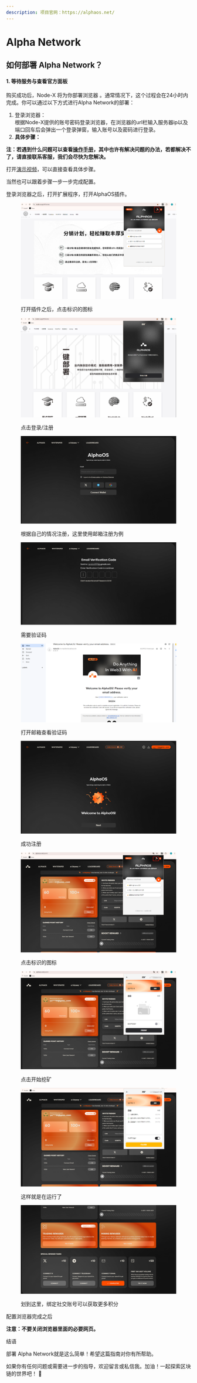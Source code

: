 ```yaml
---
description: 项目官网：https://alphaos.net/
---
```


# Alpha Network

## 如何部署  Alpha Network？

#### 1. 等待服务与查看官方面板

购买成功后，Node-X 将为你部署浏览器 。通常情况下，这个过程会在24小时内完成。你可以通过以下方式进行Alpha Network的部署：

1. 登录浏览器： \
   根据Node-X提供的账号密码登录浏览器，在浏览器的url栏输入服务器ip以及端口回车后会弹出一个登录弹窗，输入账号以及密码进行登录。
2. **具体步骤：**

**注：若遇到什么问题可以查看**[**操作手册**](https://docs.node-x.xyz/chan-pin-shou-ce/yi-jian-bu-shu/depin-gua-ji-zhuan-yong-liu-lan-qi/depin-liu-lan-qi-cao-zuo-shou-ce)**，其中也许有解决问题的办法，若都解决不了，请直接联系客服，我们会尽快为您解决。**

打开[演示视频](https://www.youtube.com/watch?v=u2VrZNCOfmk)，可以直接查看具体步骤。

当然也可以跟着步骤一步一步完成配置。

登录浏览器之后，打开扩展程序，打开AlphaOS插件。

<figure><img src="../../../../.gitbook/assets/微信图片_20241106205705.png" alt=""><figcaption><p>打开插件之后，点击标识的图标</p></figcaption></figure>

<figure><img src="../../../../.gitbook/assets/微信图片_20241106205726.png" alt=""><figcaption><p>点击登录/注册</p></figcaption></figure>

<figure><img src="../../../../.gitbook/assets/微信图片_20241106205731.png" alt=""><figcaption><p>根据自己的情况注册，这里使用邮箱注册为例</p></figcaption></figure>

<figure><img src="../../../../.gitbook/assets/微信图片_20241106205815.png" alt=""><figcaption><p>需要验证码</p></figcaption></figure>

<figure><img src="../../../../.gitbook/assets/微信图片_20241106205822.png" alt=""><figcaption><p>打开邮箱查看验证码</p></figcaption></figure>

<figure><img src="../../../../.gitbook/assets/微信图片_20241106205831.png" alt=""><figcaption><p>成功注册</p></figcaption></figure>

<figure><img src="../../../../.gitbook/assets/微信图片_20241106205838.png" alt=""><figcaption><p>点击标识的图标</p></figcaption></figure>

<figure><img src="../../../../.gitbook/assets/微信图片_20241106205850.png" alt=""><figcaption><p>点击开始挖矿</p></figcaption></figure>

<figure><img src="../../../../.gitbook/assets/微信图片_20241106205857.png" alt=""><figcaption><p>这样就是在运行了</p></figcaption></figure>

<figure><img src="../../../../.gitbook/assets/微信图片_20241106205903.png" alt=""><figcaption><p>划到这里，绑定社交账号可以获取更多积分</p></figcaption></figure>

配置浏览器完成之后

**注意：不要关闭浏览器里面的必要网页。**

结语

部署 Alpha Network就是这么简单！希望这篇指南对你有所帮助。

如果你有任何问题或需要进一步的指导，欢迎留言或私信我。加油！一起探索区块链的世界吧！ 🚀
